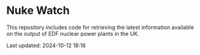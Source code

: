 # Nuke Watch

This repository includes code for retrieving the latest information available on the output of EDF nuclear power plants in the UK.

Last updated: 2024-10-12 18:16
